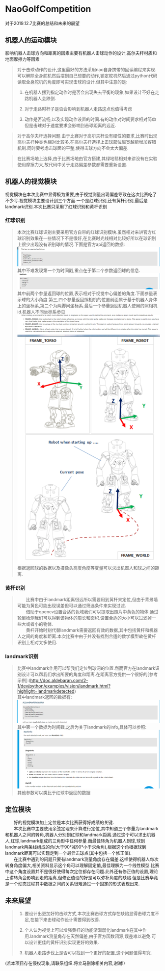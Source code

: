 # NaoGolfCompetition

对于2019.12.7比赛的总结和未来的展望

## 机器人的运动模块

影响机器人击球方向和距离的因素主要有机器人击球动作的设计,高尔夫杆材质和地面摩擦力等因素

> 对于击球动作的设计,这里最好的方法采用nao自身携带的回读编程来实现.可以解除全身舵机然后摆到自己想要的动作,锁定舵机然后通过python代码读取全身舵机的角度即可实现击球的设计.但其中注意的是:
>
> 1. 在机器人摆到指定动作时是否会出现失去平衡的现象,如果设计不好在走路机器人会跌倒.
>
> 2. 对于走路时杆子是否会影响到机器人走路这点也值得考虑
>
> 3. 动作是否流畅,以及实现动作设置的时间.有的动作对时间要求相对简单但是击球对于速度要求会影响到击球距离的远近.

> 对于高尔夫杆选择问题.由于比赛对于高尔夫杆没有硬性的要求,比赛时出现高尔夫杆种类也相对比较多.在高尔夫杆选择上击球部位越宽越能增加容错机制.同时要考虑击球面的平整,使得击球方向不会太大偏差.

> 在比赛场地上选择,由于比赛场地由官方搭建,其绿地毯相对来讲没有在实验使用摩擦力大,故代码中关于走路偏差参数都需要重新设置.

## 机器人的视觉模块

视觉模块在本次比赛中显得极为重要,由于视觉测量出现偏差导致在这次比赛吃了不少亏.视觉模块主要设计到三个方面.一个是红球识别,还有黄杆识别,最后是landmark识别.本次比赛只采用了红球识别和黄杆识别

### 红球识别

> 本次比赛红球识别主要采用官方自带的红球识别模块.虽然相对来讲官方红球识别效果在一些情况下不是很好,在比赛时光线相对比较好所以在球识别上很少出现没有识别球的情况.下面是官方api返回的数据:
![avatar](./Redball返回数据.png)
其中不难发现第一个为时间戳,重点在于第二个参数返回球的信息.
![avatar](./ballinfo.png)
其中前两个参量返回球的位置,表示相对于视觉中心偏差的角度.下面参量表示球的大小角度
第三,四个参量返回照相机的位置前面属于基于机器人身体上的坐标系,第二个为两脚间坐标系.最后一个参量返回机器人使用的照相机id.机器人不同坐标系参见
![avatar](./坐标系.png)
![avatar](./实际.png)
> 根据返回球的数据以及摄像头高度角度等变量可以求出机器人和球之间的距离.

### 黄杆识别

> &emsp;&emsp;比赛中由于landmark距离很远所以需要用到黄杆来定位,但由于背景墙可能为黄色可能出现误差但可以通过筛选条件来实现过滤.
> </br>
> &emsp;&emsp;借助于opencv设置合适的色域我们可以提取出照片中黄色的物体.通过轮廓检测我们可以得到该物体的周长和面积.设置合适的大小可以过滤掉一些大或者小的物体.
> </br>
> &emsp;&emsp;黄杆开始时刻代替landmark需要返回有效的数据,其中包括黄杆和机器人之间的角度和距离.本次比赛中由于并没有找到合适的数学模型故在黄杆识别上相对太多使用.

### landmark识别

> 比赛中landmark作用可以帮我们定位到球洞的位置.然而官方在landmark识别设计可以帮我们求出所要的角度和距离.在距离官方提供一个很好的[参考示例]:(http://doc.aldebaran.com/2-1/dev/python/examples/vision/landmark.html?highlight=landmarkdetected) 
> </br>
> 其中landmark返回的数据有:
![avatar](./landmark1.png)
> 其中第一个数据为时间戳,之后为关于landmark的info,具体可以参照:
![avatar](./landmark2.png)
> 其他参数可以类比于红球中返回的数据

## 定位模块

&emsp;&emsp;好的视觉模块加上定位是本次比赛获得好成绩的关键.
</br>
&emsp;&emsp;本次比赛中主要使用余弦定理来计算进行定位,其中知道三个参量为landmark和机器人之间的转角,机器人分别到红球和landmark距离.通过这个可以求出机器人,红球,landmark组成的三角形中任何参量.而最佳转角为机器人到球,球到landmark两条线组成的角(大于90°减90°小于求余角),根据这个角根据球到landmark距离可以实现走到一个最佳击球点(其中包括一个修正值).
</br>
&emsp;&emsp;在比赛中遇到的问题只要有landmark测量角度存在偏差.这样使得机器人每次转身角度偏大,相关资料显示这个角可以理解固定值,最佳理解为一个线性模型.比赛中这个角度设置并不是很好使得每次定位都存在问题.此外还有修正值的设置,理论上讲转角会影响到走的距离,但修正值设的好是可以弥补角度的缺陷.但是比赛毕竟是一个动态过程其中数据之间的关系很难通过一个固定的形式表现出来.

## 未来展望

> 1. 要设计出更加好的击球方式,本次比赛击球方式存在缺陷显得击球力度不足,在接下来击球动作设计需要得到改善.
>
> 2. 个人认为视觉上可以增强黄杆的功能渐渐弱化landmark在其中作用.landmark测量角存在天然偏差,由于官方函数闭源,误差难以避免.可以设计更佳的黄杆识别实现更好的效果.
>
> 3. 机器人走路步伐上是否可以找到一个更好的配置,这个问题值得考究.

(若本项目存在侵权现象,请联系组织.将立马删除相关内容,谢谢!)
